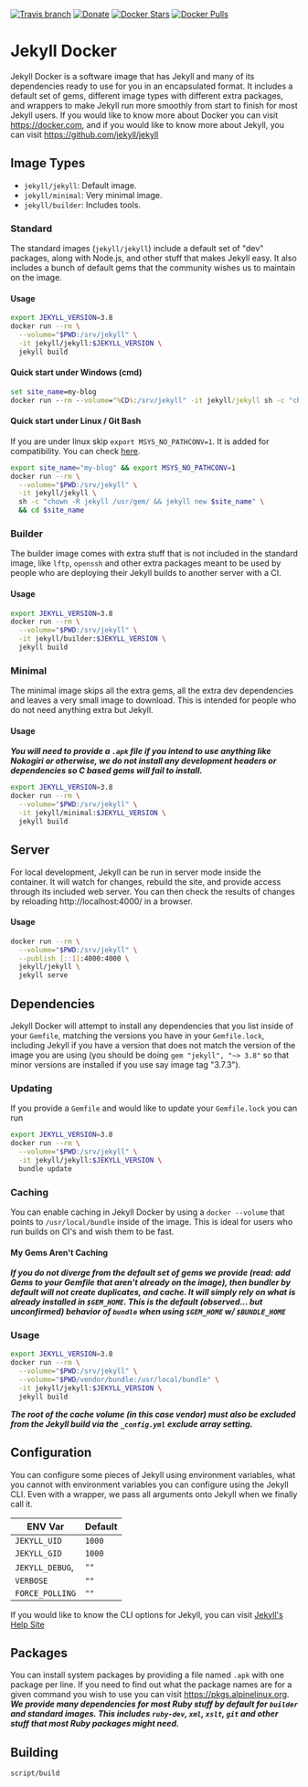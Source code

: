 [![Travis branch](https://img.shields.io/travis/envygeeks/jekyll-docker/master.svg?style=for-the-badge)](https://travis-ci.org/envygeeks/jekyll-docker) [![Donate](https://img.shields.io/badge/DONATE-MONEY-yellow.svg?style=for-the-badge)](https://envygeeks.io#donate) [![Docker Stars](https://img.shields.io/docker/stars/jekyll/jekyll.svg?style=for-the-badge)]() [![Docker Pulls](https://img.shields.io/docker/pulls/jekyll/jekyll.svg?style=for-the-badge)]()

# Jekyll Docker

Jekyll Docker is a software image that has Jekyll and many of its dependencies ready to use for you in an encapsulated format.  It includes a default set of gems, different image types with different extra packages, and wrappers to make Jekyll run more smoothly from start to finish for most Jekyll users. If you would like to know more about Docker you can visit https://docker.com, and if you would like to know more about Jekyll, you can visit https://github.com/jekyll/jekyll

## Image Types

* `jekyll/jekyll`: Default image.
* `jekyll/minimal`: Very minimal image.
* `jekyll/builder`: Includes tools.

### Standard

The standard images (`jekyll/jekyll`) include a default set of "dev" packages, along with Node.js, and other stuff that makes Jekyll easy.  It also includes a bunch of default gems that the community wishes us to maintain on the image.

#### Usage

```sh
export JEKYLL_VERSION=3.8
docker run --rm \
  --volume="$PWD:/srv/jekyll" \
  -it jekyll/jekyll:$JEKYLL_VERSION \
  jekyll build
```
#### Quick start under Windows (cmd)
```cmd
set site_name=my-blog
docker run --rm --volume="%CD%:/srv/jekyll" -it jekyll/jekyll sh -c "chown -R jekyll /usr/gem/ && jekyll new %site_name%" && cd %site_name%
```
#### Quick start under Linux / Git Bash
If you are under linux skip `export MSYS_NO_PATHCONV=1`. It is added for compatibility. You can check [here](https://github.com/docker-archive/toolbox/issues/673).
```sh
export site_name="my-blog" && export MSYS_NO_PATHCONV=1
docker run --rm \
  --volume="$PWD:/srv/jekyll" \
  -it jekyll/jekyll \
  sh -c "chown -R jekyll /usr/gem/ && jekyll new $site_name" \
  && cd $site_name
```
### Builder

The builder image comes with extra stuff that is not included in the standard image, like `lftp`, `openssh` and other extra packages meant to be used by people who are deploying their Jekyll builds to another server with a CI.

#### Usage

```sh
export JEKYLL_VERSION=3.8
docker run --rm \
  --volume="$PWD:/srv/jekyll" \
  -it jekyll/builder:$JEKYLL_VERSION \
  jekyll build
```

### Minimal

The minimal image skips all the extra gems, all the extra dev dependencies and leaves a very small image to download.  This is intended for people who do not need anything extra but Jekyll.

#### Usage

***You will need to provide a `.apk` file if you intend to use anything like Nokogiri or otherwise, we do not install any development headers or dependencies so C based gems will fail to install.***

```sh
export JEKYLL_VERSION=3.8
docker run --rm \
  --volume="$PWD:/srv/jekyll" \
  -it jekyll/minimal:$JEKYLL_VERSION \
  jekyll build
```

## Server

For local development, Jekyll can be run in server mode inside the container. It will watch for changes, rebuild the site, and provide access through its included web server. You can then check the results of changes by reloading http://localhost:4000/ in a browser.

#### Usage

```sh
docker run --rm \
  --volume="$PWD:/srv/jekyll" \
  --publish [::1]:4000:4000 \
  jekyll/jekyll \
  jekyll serve
```
## Dependencies

Jekyll Docker will attempt to install any dependencies that you list inside of your `Gemfile`, matching the versions you have in your `Gemfile.lock`, including Jekyll if you have a version that does not match the version of the image you are using (you should be doing `gem "jekyll", "~> 3.8"` so that minor versions are installed if you use say image tag "3.7.3").

### Updating

If you provide a `Gemfile` and would like to update your `Gemfile.lock` you can run

```sh
export JEKYLL_VERSION=3.8
docker run --rm \
  --volume="$PWD:/srv/jekyll" \
  -it jekyll/jekyll:$JEKYLL_VERSION \
  bundle update
```

### Caching

You can enable caching in Jekyll Docker by using a `docker --volume` that points to `/usr/local/bundle` inside of the image.  This is ideal for users who run builds on CI's and wish them to be fast.

#### My Gems Aren't Caching

***If you do not diverge from the default set of gems we provide (read: add Gems to your Gemfile that aren't already on the image), then bundler by default will not create duplicates, and cache.  It will simply rely on what is already installed in `$GEM_HOME`.  This is the default (observed... but unconfirmed) behavior of `bundle` when using `$GEM_HOME` w/ `$BUNDLE_HOME`***

### Usage

```sh
export JEKYLL_VERSION=3.8
docker run --rm \
  --volume="$PWD:/srv/jekyll" \
  --volume="$PWD/vendor/bundle:/usr/local/bundle" \
  -it jekyll/jekyll:$JEKYLL_VERSION \
  jekyll build
```
***The root of the cache volume (in this case vendor) must also be excluded from the Jekyll build via the `_config.yml` exclude array setting.***

## Configuration

You can configure some pieces of Jekyll using environment variables, what you cannot with environment variables you can configure using the Jekyll CLI.  Even with a wrapper, we pass all arguments onto Jekyll when we finally call it.

| ENV Var | Default |
|---|---|
| `JEKYLL_UID` | `1000` |
| `JEKYLL_GID` | `1000` |
| `JEKYLL_DEBUG`, | `""` |
| `VERBOSE` | `""` |
| `FORCE_POLLING` | `""` |

If you would like to know the CLI options for Jekyll, you can visit [Jekyll's Help Site][2]

## Packages

You can install system packages by providing a file named `.apk` with one package per line.  If you need to find out what the package names are for a given command you wish to use you can visit https://pkgs.alpinelinux.org. ***We provide many dependencies for most Ruby stuff by default for `builder` and standard images.  This includes `ruby-dev`, `xml`, `xslt`, `git` and other stuff that most Ruby packages might need.***

## Building

```sh
script/build
```

[1]: https://travis-ci.org/jekyll/docker
[2]: http://jekyllrb.com/docs/configuration/#build-command-options

